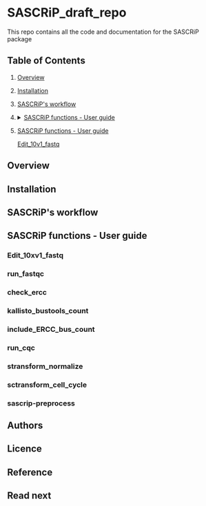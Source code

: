 # SASCRiP_draft_repo
This repo contains all the code and documentation for the SASCRiP package

## Table of Contents
1. [Overview](https://github.com/Darisia/SASCRiP_draft_repo/blob/main/README.md#overview)
2. [Installation](https://github.com/Darisia/SASCRiP_draft_repo/blob/main/README.md#installation)
3. [SASCRiP's workflow](https://github.com/Darisia/SASCRiP_draft_repo/blob/main/README.md#sascrips-workflow)
4. <details>
     <summary><a href="https://github.com/Darisia/SASCRiP_draft_repo/blob/main/README.md#sascrip-functions---user-guide">SASCRiP functions - User guide</a></summary>
     <br>
     [Edit_10v1_fastq](https://github.com/Darisia/SASCRiP_draft_repo/blob/main/README.md#edit_10xv1_fastq)
     </details>
5. [SASCRiP functions - User guide](https://github.com/Darisia/SASCRiP_draft_repo/blob/main/README.md#sascrip-functions---user-guide)

     [Edit_10v1_fastq](https://github.com/Darisia/SASCRiP_draft_repo/blob/main/README.md#edit_10xv1_fastq)


## Overview


## Installation


## SASCRiP's workflow


## SASCRiP functions - User guide

### Edit_10xv1_fastq

### run_fastqc

### check_ercc

### kallisto_bustools_count

### include_ERCC_bus_count

### run_cqc

### stransform_normalize

### sctransform_cell_cycle

### sascrip-preprocess


## Authors


## Licence


## Reference


## Read next
